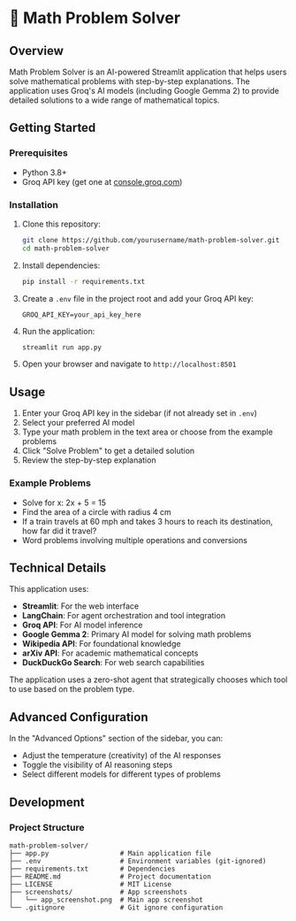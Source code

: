 # 🧮 Math Problem Solver

## Overview

Math Problem Solver is an AI-powered Streamlit application that helps users solve mathematical problems with step-by-step explanations. The application uses Groq's AI models (including Google Gemma 2) to provide detailed solutions to a wide range of mathematical topics.

## Getting Started

### Prerequisites

- Python 3.8+
- Groq API key (get one at [console.groq.com](https://console.groq.com/keys))

### Installation

1. Clone this repository:
   ```bash
   git clone https://github.com/yourusername/math-problem-solver.git
   cd math-problem-solver
   ```

2. Install dependencies:
   ```bash
   pip install -r requirements.txt
   ```

3. Create a `.env` file in the project root and add your Groq API key:
   ```
   GROQ_API_KEY=your_api_key_here
   ```

4. Run the application:
   ```bash
   streamlit run app.py
   ```

5. Open your browser and navigate to `http://localhost:8501`

## Usage

1. Enter your Groq API key in the sidebar (if not already set in `.env`)
2. Select your preferred AI model
3. Type your math problem in the text area or choose from the example problems
4. Click "Solve Problem" to get a detailed solution
5. Review the step-by-step explanation

### Example Problems

- Solve for x: 2x + 5 = 15
- Find the area of a circle with radius 4 cm
- If a train travels at 60 mph and takes 3 hours to reach its destination, how far did it travel?
- Word problems involving multiple operations and conversions

## Technical Details

This application uses:

- **Streamlit**: For the web interface
- **LangChain**: For agent orchestration and tool integration
- **Groq API**: For AI model inference
- **Google Gemma 2**: Primary AI model for solving math problems
- **Wikipedia API**: For foundational knowledge
- **arXiv API**: For academic mathematical concepts
- **DuckDuckGo Search**: For web search capabilities

The application uses a zero-shot agent that strategically chooses which tool to use based on the problem type.

## Advanced Configuration

In the "Advanced Options" section of the sidebar, you can:

- Adjust the temperature (creativity) of the AI responses
- Toggle the visibility of AI reasoning steps
- Select different models for different types of problems

## Development

### Project Structure

```
math-problem-solver/
├── app.py                  # Main application file
├── .env                    # Environment variables (git-ignored)
├── requirements.txt        # Dependencies
├── README.md               # Project documentation
├── LICENSE                 # MIT License
├── screenshots/            # App screenshots
│   └── app_screenshot.png  # Main app screenshot
└── .gitignore              # Git ignore configuration
```